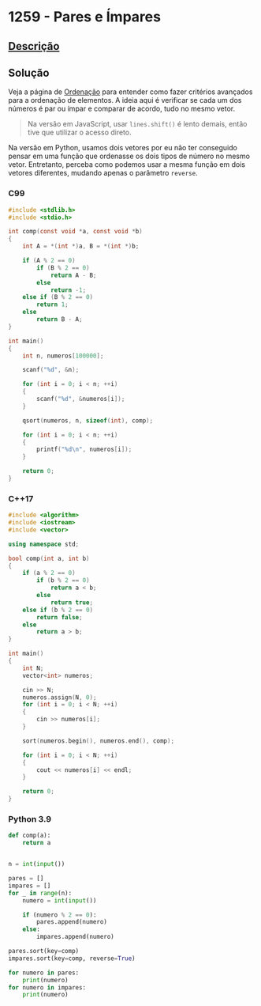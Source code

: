 # 1259 - Pares e Ímpares

## [Descrição](https://www.beecrowd.com.br/judge/pt/problems/view/1259)

## Solução

Veja a página de [Ordenação](../../../base-teorica/estruturas-e-bibliotecas/ordenacao/README.md#customização-de-critérios) para entender como fazer critérios avançados para a ordenação de elementos. A ideia aqui é verificar se cada um dos números é par ou ímpar e comparar de acordo, tudo no mesmo vetor.

> Na versão em JavaScript, usar `lines.shift()` é lento demais, então tive que utilizar o acesso direto.

Na versão em Python, usamos dois vetores por eu não ter conseguido pensar em uma função que ordenasse os dois tipos de número no mesmo vetor. Entretanto, perceba como podemos usar a mesma função em dois vetores diferentes, mudando apenas o parâmetro `reverse`.

### C99
```c
#include <stdlib.h>
#include <stdio.h>

int comp(const void *a, const void *b)
{
    int A = *(int *)a, B = *(int *)b;

    if (A % 2 == 0)
        if (B % 2 == 0)
            return A - B;
        else
            return -1;
    else if (B % 2 == 0)
        return 1;
    else
        return B - A;
}

int main()
{
    int n, numeros[100000];

    scanf("%d", &n);

    for (int i = 0; i < n; ++i)
    {
        scanf("%d", &numeros[i]);
    }

    qsort(numeros, n, sizeof(int), comp);

    for (int i = 0; i < n; ++i)
    {
        printf("%d\n", numeros[i]);
    }

    return 0;
}
```

### C++17
```cpp
#include <algorithm>
#include <iostream>
#include <vector>

using namespace std;

bool comp(int a, int b)
{
    if (a % 2 == 0)
        if (b % 2 == 0)
            return a < b;
        else
            return true;
    else if (b % 2 == 0)
        return false;
    else
        return a > b;
}

int main()
{
    int N;
    vector<int> numeros;

    cin >> N;
    numeros.assign(N, 0);
    for (int i = 0; i < N; ++i)
    {
        cin >> numeros[i];
    }

    sort(numeros.begin(), numeros.end(), comp);

    for (int i = 0; i < N; ++i)
    {
        cout << numeros[i] << endl;
    }

    return 0;
}
```

### Python 3.9
```python
def comp(a):
    return a


n = int(input())

pares = []
impares = []
for _ in range(n):
    numero = int(input())

    if (numero % 2 == 0):
        pares.append(numero)
    else:
        impares.append(numero)

pares.sort(key=comp)
impares.sort(key=comp, reverse=True)

for numero in pares:
    print(numero)
for numero in impares:
    print(numero)

```
